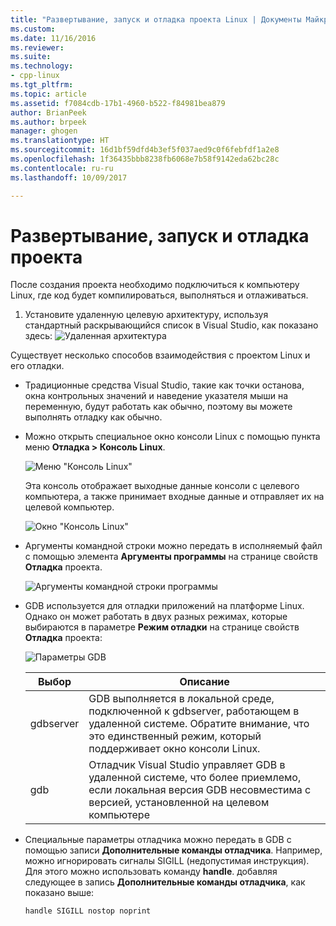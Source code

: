 ```yaml
---
title: "Развертывание, запуск и отладка проекта Linux | Документы Майкрософт"
ms.custom: 
ms.date: 11/16/2016
ms.reviewer: 
ms.suite: 
ms.technology:
- cpp-linux
ms.tgt_pltfrm: 
ms.topic: article
ms.assetid: f7084cdb-17b1-4960-b522-f84981bea879
author: BrianPeek
ms.author: brpeek
manager: ghogen
ms.translationtype: HT
ms.sourcegitcommit: 16d1bf59dfd4b3ef5f037aed9c0f6febfdf1a2e8
ms.openlocfilehash: 1f36435bbb8238fb6068e7b58f9142eda62bc28c
ms.contentlocale: ru-ru
ms.lasthandoff: 10/09/2017

---
```


# <a name="deploy-run-and-debug-your-project"></a>Развертывание, запуск и отладка проекта

После создания проекта необходимо подключиться к компьютеру Linux, где код будет компилироваться, выполняться и отлаживаться.

1. Установите удаленную целевую архитектуру, используя стандартный раскрывающийся список в Visual Studio, как показано здесь: ![Удаленная архитектура](media/architecture.png)

Существует несколько способов взаимодействия с проектом Linux и его отладки.

* Традиционные средства Visual Studio, такие как точки останова, окна контрольных значений и наведение указателя мыши на переменную, будут работать как обычно, поэтому вы можете выполнять отладку как обычно.
* Можно открыть специальное окно консоли Linux с помощью пункта меню **Отладка > Консоль Linux**.

  ![Меню "Консоль Linux"](media/consolemenu.png)

  Эта консоль отображает выходные данные консоли с целевого компьютера, а также принимает входные данные и отправляет их на целевой компьютер.

  ![Окно "Консоль Linux"](media/consolewindow.png)

* Аргументы командной строки можно передать в исполняемый файл с помощью элемента **Аргументы программы** на странице свойств **Отладка** проекта.
  
  ![Аргументы командной строки программы](media/settings_programarguments.png)

* GDB используется для отладки приложений на платформе Linux.  Однако он может работать в двух разных режимах, которые выбираются в параметре **Режим отладки** на странице свойств **Отладка** проекта:

  ![Параметры GDB](media/settings_debugger.png)

  | Выбор | Описание
  | --------- | ---
  | gdbserver | GDB выполняется в локальной среде, подключенной к gdbserver, работающем в удаленной системе.  Обратите внимание, что это единственный режим, который поддерживает окно консоли Linux. 
  | gdb       | Отладчик Visual Studio управляет GDB в удаленной системе, что более приемлемо, если локальная версия GDB несовместима с версией, установленной на целевом компьютере

* Специальные параметры отладчика можно передать в GDB с помощью записи **Дополнительные команды отладчика**.  Например, можно игнорировать сигналы SIGILL (недопустимая инструкция).  Для этого можно использовать команду **handle**.  добавляя следующее в запись **Дополнительные команды отладчика**, как показано выше:

  ```handle SIGILL nostop noprint```

